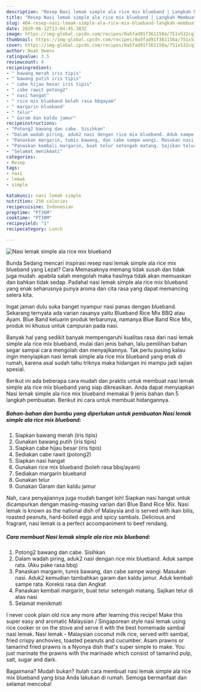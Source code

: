 ```yaml
---
description: "Resep Nasi lemak simple ala rice mix blueband | Langkah Membuat Nasi lemak simple ala rice mix blueband Yang Lezat"
title: "Resep Nasi lemak simple ala rice mix blueband | Langkah Membuat Nasi lemak simple ala rice mix blueband Yang Lezat"
slug: 404-resep-nasi-lemak-simple-ala-rice-mix-blueband-langkah-membuat-nasi-lemak-simple-ala-rice-mix-blueband-yang-lezat
date: 2020-06-12T13:04:45.383Z
image: https://img-global.cpcdn.com/recipes/0a5fad91f361150a/751x532cq70/nasi-lemak-simple-ala-rice-mix-blueband-foto-resep-utama.jpg
thumbnail: https://img-global.cpcdn.com/recipes/0a5fad91f361150a/751x532cq70/nasi-lemak-simple-ala-rice-mix-blueband-foto-resep-utama.jpg
cover: https://img-global.cpcdn.com/recipes/0a5fad91f361150a/751x532cq70/nasi-lemak-simple-ala-rice-mix-blueband-foto-resep-utama.jpg
author: Noah Owens
ratingvalue: 3.5
reviewcount: 4
recipeingredient:
- " bawang merah iris tipis"
- " bawang putih iris tipis"
- " cabe hijau besar iris tipis"
- " cabe rawit potong2"
- " nasi hangat"
- " rice mix blueband boleh rasa bbqayam"
- " margarin blueband"
- " telur"
- " Garam dan kaldu jamur"
recipeinstructions:
- "Potong2 bawang dan cabe. Sisihkan"
- "Dalam wadah piring, aduk2 nasi dengan rice mix blueband. Aduk sampe rata. (Aku pake rasa bbq)"
- "Panaskan margarin, tumis bawang, dan cabe sampe wangi. Masukan nasi. Aduk2 kemudian tambahkan garam dan kaldu jamur. Aduk kembali sampe rata. Koreksi rasa dan Angkat"
- "Panaskan kembali margarin, buat telur setengah matang. Sajikan telur di atas nasi"
- "Selamat menikmati"
categories:
- Resep
tags:
- nasi
- lemak
- simple

katakunci: nasi lemak simple 
nutrition: 256 calories
recipecuisine: Indonesian
preptime: "PT36M"
cooktime: "PT30M"
recipeyield: "1"
recipecategory: Lunch

---
```



![Nasi lemak simple ala rice mix blueband](https://img-global.cpcdn.com/recipes/0a5fad91f361150a/751x532cq70/nasi-lemak-simple-ala-rice-mix-blueband-foto-resep-utama.jpg)

Bunda Sedang mencari inspirasi resep nasi lemak simple ala rice mix blueband yang Lezat? Cara Memasaknya memang tidak susah dan tidak juga mudah. apabila salah mengolah maka hasilnya tidak akan memuaskan dan bahkan tidak sedap. Padahal nasi lemak simple ala rice mix blueband yang enak seharusnya punya aroma dan cita rasa yang dapat memancing selera kita.

Ingat jaman dulu suka banget nyampur nasi panas dengan blueband. Sekarang ternyata ada varian rasanya yaitu Blueband Rice Mix BBQ atau Ayam. Blue Band keluarin produk terbarunya, namanya Blue Band Rice Mix, produk ini khusus untuk campuran pada nasi.

Banyak hal yang sedikit banyak mempengaruhi kualitas rasa dari nasi lemak simple ala rice mix blueband, mulai dari jenis bahan, lalu pemilihan bahan segar sampai cara mengolah dan menyajikannya. Tak perlu pusing kalau ingin menyiapkan nasi lemak simple ala rice mix blueband yang enak di rumah, karena asal sudah tahu triknya maka hidangan ini mampu jadi sajian spesial.


Berikut ini ada beberapa cara mudah dan praktis untuk membuat nasi lemak simple ala rice mix blueband yang siap dikreasikan. Anda dapat menyiapkan Nasi lemak simple ala rice mix blueband memakai 9 jenis bahan dan 5 langkah pembuatan. Berikut ini cara untuk membuat hidangannya.

<!--inarticleads1-->

##### Bahan-bahan dan bumbu yang diperlukan untuk pembuatan Nasi lemak simple ala rice mix blueband:

1. Siapkan  bawang merah (iris tipis)
1. Gunakan  bawang putih (iris tipis)
1. Siapkan  cabe hijau besar (iris tipis)
1. Sediakan  cabe rawit (potong2)
1. Siapkan  nasi hangat
1. Gunakan  rice mix blueband (boleh rasa bbq/ayam)
1. Sediakan  margarin blueband
1. Gunakan  telur
1. Gunakan  Garam dan kaldu jamur


Nah, cara penyajiannya juga mudah banget loh! Siapkan nasi hangat untuk dicampurkan dengan masing-masing varian dari Blue Band Rice Mix. Nasi lemak is known as the national dish of Malaysia and is served with ikan bilis, roasted peanuts, hard-boiled eggs and spicy sambals. Delicious and fragrant, nasi lemak is a perfect accompaniment to beef rendang. 

<!--inarticleads2-->

##### Cara membuat Nasi lemak simple ala rice mix blueband:

1. Potong2 bawang dan cabe. Sisihkan
1. Dalam wadah piring, aduk2 nasi dengan rice mix blueband. Aduk sampe rata. (Aku pake rasa bbq)
1. Panaskan margarin, tumis bawang, dan cabe sampe wangi. Masukan nasi. Aduk2 kemudian tambahkan garam dan kaldu jamur. Aduk kembali sampe rata. Koreksi rasa dan Angkat
1. Panaskan kembali margarin, buat telur setengah matang. Sajikan telur di atas nasi
1. Selamat menikmati


I never cook plain old rice any more after learning this recipe! Make this super easy and aromatic Malaysian / Singaporean style nasi lemak using rice cooker or on the stove and serve it with the best homemade sambal nasi lemak. Nasi lemak - Malaysian coconut milk rice, served with sambal, fried crispy anchovies, toasted peanuts and cucumber. Asam prawns or tamarind fried prawns is a Nyonya dish that&#39;s super simple to make. You just marinate the prawns with the marinade which consist of tamarind pulp, salt, sugar and dark. 

Bagaimana? Mudah bukan? Itulah cara membuat nasi lemak simple ala rice mix blueband yang bisa Anda lakukan di rumah. Semoga bermanfaat dan selamat mencoba!
